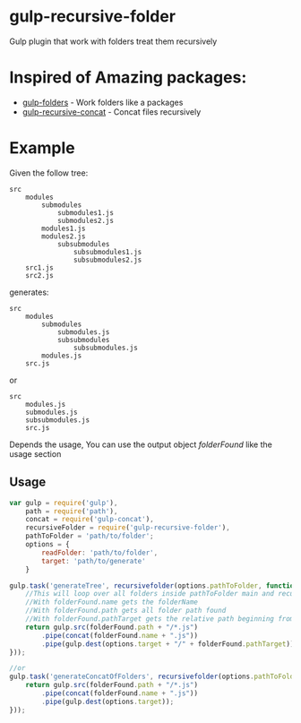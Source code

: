 # gulp-recursive-folder
Gulp plugin that work with folders treat them recursively

# Inspired of Amazing packages:
- [gulp-folders](https://www.npmjs.com/package/gulp-folders) - Work folders like a packages
- [gulp-recursive-concat](https://www.npmjs.com/package/gulp-recursive-concat) -  Concat files recursively

# Example

Given the follow tree:

```
src
    modules
        submodules
            submodules1.js
            submodules2.js
        modules1.js
        modules2.js
            subsubmodules
                subsubmodules1.js
                subsubmodules2.js
    src1.js
    src2.js
```

generates:

```
src
    modules
        submodules
            submodules.js
            subsubmodules
                subsubmodules.js
        modules.js
    src.js
```

or

```
src
    modules.js
    submodules.js
    subsubmodules.js
    src.js
```

Depends the usage, You can use the output object *folderFound* like the usage section

## Usage

```javascript
var gulp = require('gulp'),
	path = require('path'),
	concat = require('gulp-concat'),
	recursiveFolder = require('gulp-recursive-folder'),
	pathToFolder = 'path/to/folder';
	options = {
	    readFolder: 'path/to/folder',
	    target: 'path/to/generate'
	}

gulp.task('generateTree', recursivefolder(options.pathToFolder, function(folderFound){
	//This will loop over all folders inside pathToFolder main and recursively on the children folders, secondary
    //With folderFound.name gets the folderName
    //With folderFound.path gets all folder path found
    //With folderFound.pathTarget gets the relative path beginning from options.pathFolder
    return gulp.src(folderFound.path + "/*.js")
        .pipe(concat(folderFound.name + ".js"))
        .pipe(gulp.dest(options.target + "/" + folderFound.pathTarget));
}));

//or
gulp.task('generateConcatOfFolders', recursivefolder(options.pathToFolder, function(folderFound){
	return gulp.src(folderFound.path + "/*.js")
        .pipe(concat(folderFound.name + ".js"))
        .pipe(gulp.dest(options.target));
}));
```
